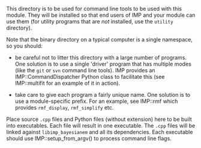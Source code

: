 This directory is to be used for command line tools to be used with this module.
They will be installed so that end users of IMP and your module can use them
(for utility programs that are *not* installed, use the `utility` directory).

Note that the binary directory on a typical computer is a single namespace,
so you should:

 - be careful not to litter this directory with a large number of programs.
   One solution is to use a single 'driver' program that has multiple modes
   (like the `git` or `svn` command line tools). IMP provides an
   IMP::CommandDispatcher Python class to facilitate this (see IMP::multifit
   for an example of it in action).

 - take care to give each program a fairly unique name. One solution is to
   use a module-specific prefix. For an example, see IMP::rmf which provides
   `rmf_display`, `rmf_simplify` etc.

Place source `.cpp` files and Python files (without extension) here to be
built into executables. Each file will result in one executable. The
`.cpp` files will be linked against `libimp_bayesianem` and all its dependencies.
Each executable should use IMP::setup_from_argv() to process command
line flags.
